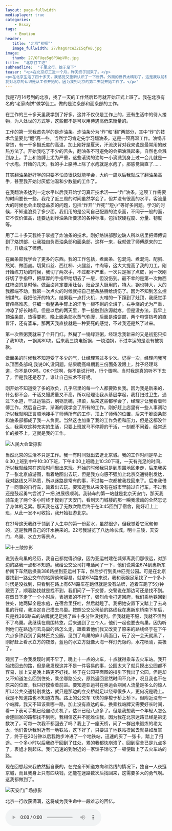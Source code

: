 ```yaml
---
layout: page-fullwidth
mediaplayer: true
categories:
    - Essay
tags:
    - Emotion
header:
   title: '北京“初探”'
   image_fullwidth: 27/hagOrceZ2I5qfHB.jpg
image:
   thumb: 27/OFUqe5g6P3WpVRc.jpg
title:  "北京打工记"
subheadline:  "千里之行，始于足下"
teaser: "<p>在北京打工近一个月，昨天终于回来了。</p>
<p>在北京生活了四十多天，我感觉又重新认识了一下世界。外面的世界太精彩了，这是我以前都无法想象的。
我对北京的认识是从工作开始的。因为我到北京的第二天就开始工作了。</p>"
---
```


我是7月14号到的北京，找了一天的工作然后15号就开始正式上班了。我在北京有名的“老家肉饼”做学徒工。做的是油条部和面条部的工作。

在工作的三十多天里我学到了好多。这并不仅仅是工作上的，还有生活中的待人接物，为人处世的方式等，这些都不是可以用待遇高低来衡量的。
   
工作的第一天我首先学的是炸油条。炸油条分为“炸”和“翻”两部分，其中“炸”的技术含量要比“翻”高一些。当然学习肯定先学习翻油条。这是一项高温工作。油锅非常烫，有一千多摄氏度的高温，加上刚好是夏天，汗流浃背对我来说是最常用的散热方法了。开始我吃了不少的苦头，翻油条不可避免的会把油溅起来，自然也会溅到身上，手上和胳膊上尤为严重，这些滚烫的油每一小滴溅到身上过一会儿就是一个水疱。开始的几天，我的手上胳膊上除了水疱就是水疱了。那感觉简直了……

其实翻油条挺好学的只要不怕烫很快就能学会，大约一周以后我就成了翻油条高手，甚至我开始讨厌低油温和少数量的工作了。

在我翻油条达到一定水平以后我开始学习真正技术活——“炸”油条。这项工作需要的时间要长一些，我花了近三周的时间虽然学会了，但并没有很高的水平，客流量大的时候也会出现低品质的问题，包括“炸开”“炸死”“短小”等好多问题。学习的时候，不知道浪费了多少面。我们用的是公司自己配置的油条面，不同于一般的面，它不仅价值高，还要达到炸油条所要求的各种标准，包括软硬程度、分量、韧度等。

用了二十多天我终于掌握了炸油条的技术。刚好烙饼部那边缺人所以店里把师傅调到了烙饼部，让我独自负责油条部和面条部，这样一来，我就做了师傅原来的工作，升级成了师傅。

在面条部我学会了更多的东西。我的工作包括，煮面条、包混沌、煮混沌、配粥、熬粥、做面卤。切黄瓜丝、西红柿、火腿丝，牛肉等，这大大提高了我的刀工。刚开始练刀功的时候，我切了两次手，不过都不严重，一次只是擦了点皮，另一次刚好切了手指甲，把厚厚的手指甲给切去了一层，但没伤到。最不幸的是第一次做西红柿卤的是时候。做面卤肯定要用灶台，灶台是大厨用的，特大，锅也特大，大的我都端不动，我第一次点火的时候就把自己整条胳膊给烧伤了。因为不知到怎么控制煤气，我把他开的特大，结果我一点打火机，火噌的一下蹿到了灶顶，我感觉手臂疼痛难忍，仔细一看整条手臂上的汗毛一根不剩的全烘了。右手烧的尤为严重，冲凉了好长时间，但是以后的两天里，手一接触到热源就疼，但是没办法，我早上顶油条部，热得要死，晚上面条部水蒸气弥漫，后面是烙饼部，两个电饼铛考的直冒汗，还有篜车，那两天我直接就是一种要死的感觉，不过我还是熬了过来。

第一次熬粥我就来了个开门红。熬糊了一锅绿豆粥，经理念我新来的又是初犯只扣了我10块，一锅粥80块。后来我三烧电饭锅，一烧油锅，不过幸运的是没有被罚款。

做面条的时候我不知道受了多少的气，让经理骂过多少次。记得一次，经理问我可以顶面条部吗,我说OK,没问题，结果晚高峰期我三份面条没跟上，胖子经理骂道，你不是OK吗，OK个球啊，你不是说行吗，行个蛋啊。当时我是真的听不下去了，但是我还是忍了，谁让自己技术不好呢。

刚开始不知道受了多的欺负，几乎店里的每一个人都要欺负我。因为我是新来的，什么都不会，干活又慢质量又不高，所以经理让我从基层学起，我打扫过卫生，通过下水道，干过运输员，刷锅洗碗，择菜，后来这些都学会了，经理才让我看着师傅工作，然后自己学，渐渐的我学会了所有的工作。刚好赶上店里有一些人事调动所以我就明正言顺地接手了师傅所有的工作，顶上了师傅的位置，后来干脆面条部和油条部都成了我一人负责。当然这也加重了我的工作负担和压力，但是这都没什么，我喜欢这种充实的生活，只要上班就马不停蹄的干活，一刻都不闲着，经常还忙的接不上，这就是我的工作。

![人民大会堂掠影]({{site.urlimg}}25/J7wXvPli13ofjML.jpg)

当然北京的生活不只是工作。我一有时间就出去逛北京城。我的工作时间是早上6:30上班到中午10:30下班，下午4:00上班晚上10:30下班，一天有充足的时间，所以我就经常在这段时间里出来玩。开始的时候我只是到周围地区走走，后来我买了一张北京旅游图，看着地图出去玩，但是我方向感不强加上北京交通特别发达，我对路线又不熟悉，所以迷路是常有的事，不过每一次都被我找回来了。后来我借了一同事的自行车，骑着出去玩。要知道我从来没有在城市里骑过自行车，不过我还是鼓起勇气尝试了一把,进展很顺利。我骑车的第一站就是北京天安门，那天我骑车走了两个多小时终于摸到了天安门，看到天门城楼的那一瞬我激动的全然忘记了身体的乏累。那天我在迷了无数次路后终于在3:45回到了宿舍，刚好赶上上班，从此一发不可收拾，我开始狂游北京。

在21号这天我终于领到了人生中的第一份薪水，虽然很少，但我觉着它沉甸甸的，这是我用自己的汗水换来的。22号我游览了八达岭长城，明十三陵，天安门，鸟巢、水立方等景点。

![十三陵掠影]({{site.urlimg}}25/FPwD2RhTpbonc5u.jpg)

说到去鸟巢的经历，我自己都觉得骄傲，因为亚运村建在城郊离我们那很远，对那边的路我一点都不知道。我给公交公司打电话问了一下，他们说乘坐674到惠新东桥南下车然后换乘386路坐到亚运村下车，然后步行到奥林匹克公园。可是在北京要找到一路公交车的站牌谈何容易，就拿674路来说，我和表姐足足找了一个多小时愣是没找到，只看到在路上有674路车在跑但就是没有站牌，追着车跑了5分钟跟丢了，顺着路找就是找不到，我们问了一下交警，交警说在那边可还是找不到。在烈日下走了一个小时后，表姐累的不行了，强烈命令打道回府，我们乘地铁回到住处，她两脚全是水疱，在宿舍里狂吐，然后就睡了。我把她安置下又踏上了去鸟巢的行程，我决定自己摸去鸟巢。按照公交公司给的路线我在惠新东桥南下车后，只是找386路车的站牌就足足找了四十多分钟没找到。但我就是不服，我就不信到不了鸟巢。我继续在周围转悠，后来遇到了三个人，他们一起也要去鸟巢，因为听到他们在路边问去鸟巢的路怎么走，跟着着他们我又改变了原来的路线终于在下午六点多钟我到了奥林匹克公园，见到了鸟巢的庐山真面目，玩了没一会天就黑了，刚好赶上看水立方的夜景，蓝色的水立方就像大海一样灯光隐约，水花喷涌，美极了。

观赏了一会我发现时间不早了，晚上十一点的火车，十点就得乘车去火车站。我开始找回去的路，但是我发现这并不是一件容易的事，公园太大了就只摸出公园都不容易，加上又是晚上路更不好找。终于在公园平面图的指引下我出了公园，但是却又不知道怎么回到住处，乘坐哪路公交，原路返回显然时间不允许，况且我也不在原来的位置，我只好摸索着前进。要知道亚运村在奥运会期间人流量是多么的惊人所以公共交通特别发达，就只是那边的立交桥就足以绕晕很多人，更何况是晚上。我是不知道路也不知道方向。路上的公交车飞快的穿梭于桥上桥下。但附近没有一个站牌，我又不知该乘哪一路，加上没有直达的车，换乘找站牌又需要好长时间，看一下表可手机已经自动关机了，估计已经八点多了。但是我想我一个年轻人怎么会连回家的路都找不到呢，我相信这并不能难住我，因为我在北京迷路已经是第无数次了，可每一次我不都回去了吗？我上了一座天桥，问了一群出来锻炼的老太太，他们告诉我附近有一地铁站，这下好了，只要进了地铁站摸回去就易如反掌了，终于在20分钟以后我跑步冲进了一个地铁站，迅速的买了一张卡，踏上了归途。一个多小时以后我终于回到了住处，累的我都快崩溃了。回到宿舍已是九点多了，表姐才刚起床。我们迅速的到附近的一家饺子馆吃了一顿便踏上了去火车站的路。

现在回想起来我依然挺自豪的，在完全不知道方向和路线的情况下，独自一人夜逛京城，而且我身上只有四块钱，还能在迷路数次后找回来，这需要多大的勇气啊。这我都做到了。

![天安门广场掠影]({{site.urlimg}}25/Cv3789toFVGzmNj.jpg)

北京一行收获满满，这将成为我生命中一段难忘的回忆。

<audio src='{{site.urlbgm}}road.mp3' type="audio/mp3" autoplay loop controls></audio>